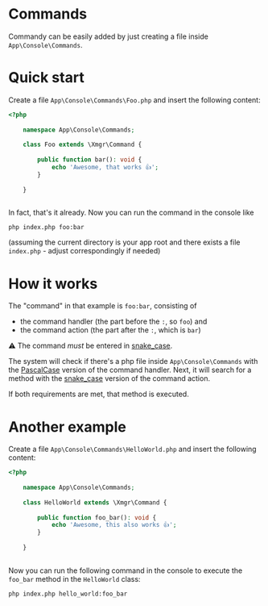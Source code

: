 # Commands

Commandy can be easily added by just creating a file inside `App\Console\Commands`.

# Quick start

Create a file `App\Console\Commands\Foo.php` and insert the following content:

```php
<?php
    
    namespace App\Console\Commands;
    
    class Foo extends \Xmgr\Command {
        
        public function bar(): void {
            echo 'Awesome, that works 👍';
        }
        
    }
    
```

In fact, that's it already. Now you can run the command in the console like

```shell
php index.php foo:bar
```

(assuming the current directory is your app root and there exists a
file `index.php` - adjust correspondingly if needed)

# How it works

The "command" in that example is `foo:bar`, consisting of

- the command handler (the part before the `:`, so `foo`) and
- the command action (the part after the `:`, which is `bar`)

⚠ The command *must* be entered in [snake_case](terminology.md#string-cases).

The system will check if there's a php file inside `App\Console\Commands` with the
[PascalCase](terminology.md#string-cases) version of the command handler. Next, it will search for
a method with the [snake_case](terminology.md#string-cases) version of the command action.

If both requirements are met, that method is executed.

# Another example

Create a file `App\Console\Commands\HelloWorld.php` and insert the following content:

```php
<?php
    
    namespace App\Console\Commands;
    
    class HelloWorld extends \Xmgr\Command {
        
        public function foo_bar(): void {
            echo 'Awesome, this also works 👍';
        }
        
    }
    
```

Now you can run the following command in the console to execute the `foo_bar` method
in the `HelloWorld` class:

```shell
php index.php hello_world:foo_bar
```
